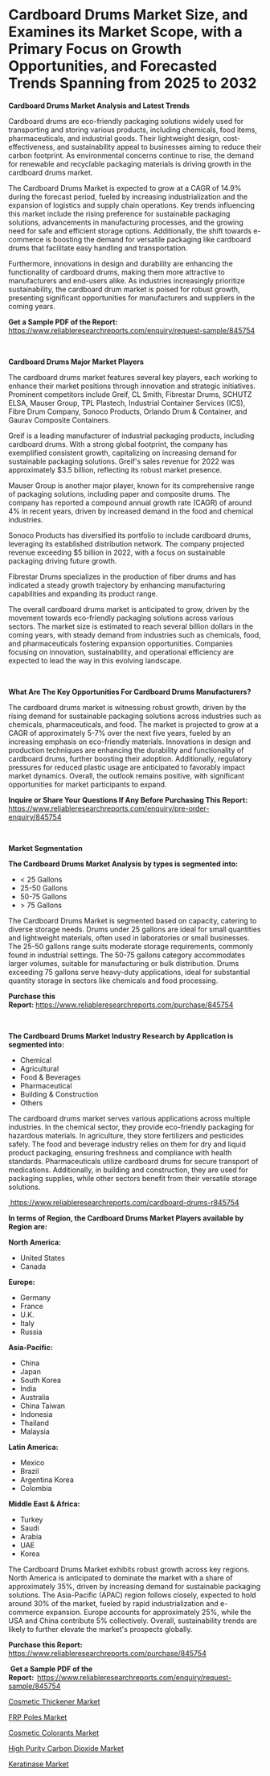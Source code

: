 <p><h1>Cardboard Drums Market Size, and Examines its Market Scope, with a Primary Focus on Growth Opportunities, and Forecasted Trends Spanning from 2025 to 2032</h1></p><p><strong>Cardboard Drums Market Analysis and Latest Trends</strong></p>
<p><p>Cardboard drums are eco-friendly packaging solutions widely used for transporting and storing various products, including chemicals, food items, pharmaceuticals, and industrial goods. Their lightweight design, cost-effectiveness, and sustainability appeal to businesses aiming to reduce their carbon footprint. As environmental concerns continue to rise, the demand for renewable and recyclable packaging materials is driving growth in the cardboard drums market.</p><p>The Cardboard Drums Market is expected to grow at a CAGR of 14.9% during the forecast period, fueled by increasing industrialization and the expansion of logistics and supply chain operations. Key trends influencing this market include the rising preference for sustainable packaging solutions, advancements in manufacturing processes, and the growing need for safe and efficient storage options. Additionally, the shift towards e-commerce is boosting the demand for versatile packaging like cardboard drums that facilitate easy handling and transportation.</p><p>Furthermore, innovations in design and durability are enhancing the functionality of cardboard drums, making them more attractive to manufacturers and end-users alike. As industries increasingly prioritize sustainability, the cardboard drum market is poised for robust growth, presenting significant opportunities for manufacturers and suppliers in the coming years.</p></p>
<p><strong>Get a Sample PDF of the Report:&nbsp;</strong> <a href="https://www.reliableresearchreports.com/enquiry/request-sample/845754?utm_campaign=32&utm_medium=2&utm_source=Github&utm_content=ia&utm_term=01042025&utm_id=cardboard-drums">https://www.reliableresearchreports.com/enquiry/request-sample/845754</a></p>
<p>&nbsp;</p>
<p><strong>Cardboard Drums Major Market Players</strong></p>
<p><p>The cardboard drums market features several key players, each working to enhance their market positions through innovation and strategic initiatives. Prominent competitors include Greif, CL Smith, Fibrestar Drums, SCHUTZ ELSA, Mauser Group, TPL Plastech, Industrial Container Services (ICS), Fibre Drum Company, Sonoco Products, Orlando Drum & Container, and Gaurav Composite Containers.</p><p>Greif is a leading manufacturer of industrial packaging products, including cardboard drums. With a strong global footprint, the company has exemplified consistent growth, capitalizing on increasing demand for sustainable packaging solutions. Greif's sales revenue for 2022 was approximately $3.5 billion, reflecting its robust market presence.</p><p>Mauser Group is another major player, known for its comprehensive range of packaging solutions, including paper and composite drums. The company has reported a compound annual growth rate (CAGR) of around 4% in recent years, driven by increased demand in the food and chemical industries. </p><p>Sonoco Products has diversified its portfolio to include cardboard drums, leveraging its established distribution network. The company projected revenue exceeding $5 billion in 2022, with a focus on sustainable packaging driving future growth.</p><p>Fibrestar Drums specializes in the production of fiber drums and has indicated a steady growth trajectory by enhancing manufacturing capabilities and expanding its product range. </p><p>The overall cardboard drums market is anticipated to grow, driven by the movement towards eco-friendly packaging solutions across various sectors. The market size is estimated to reach several billion dollars in the coming years, with steady demand from industries such as chemicals, food, and pharmaceuticals fostering expansion opportunities. Companies focusing on innovation, sustainability, and operational efficiency are expected to lead the way in this evolving landscape.</p></p>
<p>&nbsp;</p>
<p><strong>What Are The Key Opportunities For Cardboard Drums Manufacturers?</strong></p>
<p><p>The cardboard drums market is witnessing robust growth, driven by the rising demand for sustainable packaging solutions across industries such as chemicals, pharmaceuticals, and food. The market is projected to grow at a CAGR of approximately 5-7% over the next five years, fueled by an increasing emphasis on eco-friendly materials. Innovations in design and production techniques are enhancing the durability and functionality of cardboard drums, further boosting their adoption. Additionally, regulatory pressures for reduced plastic usage are anticipated to favorably impact market dynamics. Overall, the outlook remains positive, with significant opportunities for market participants to expand.</p></p>
<p><strong>Inquire or Share Your Questions If Any Before Purchasing This Report:</strong> <a href="https://www.reliableresearchreports.com/enquiry/pre-order-enquiry/845754?utm_campaign=32&utm_medium=2&utm_source=Github&utm_content=ia&utm_term=01042025&utm_id=cardboard-drums">https://www.reliableresearchreports.com/enquiry/pre-order-enquiry/845754</a></p>
<p>&nbsp;</p>
<p><strong>Market Segmentation</strong></p>
<p><strong>The Cardboard Drums Market Analysis by types is segmented into:</strong></p>
<p><ul><li>< 25 Gallons</li><li>25-50 Gallons</li><li>50-75 Gallons</li><li>> 75 Gallons</li></ul></p>
<p><p>The Cardboard Drums Market is segmented based on capacity, catering to diverse storage needs. Drums under 25 gallons are ideal for small quantities and lightweight materials, often used in laboratories or small businesses. The 25-50 gallons range suits moderate storage requirements, commonly found in industrial settings. The 50-75 gallons category accommodates larger volumes, suitable for manufacturing or bulk distribution. Drums exceeding 75 gallons serve heavy-duty applications, ideal for substantial quantity storage in sectors like chemicals and food processing.</p></p>
<p><strong>Purchase this Report:&nbsp;</strong><a href="https://www.reliableresearchreports.com/purchase/845754?utm_campaign=32&utm_medium=2&utm_source=Github&utm_content=ia&utm_term=01042025&utm_id=cardboard-drums">https://www.reliableresearchreports.com/purchase/845754</a></p>
<p>&nbsp;</p>
<p><strong>The Cardboard Drums Market Industry Research by Application is segmented into:</strong></p>
<p><ul><li>Chemical</li><li>Agricultural</li><li>Food & Beverages</li><li>Pharmaceutical</li><li>Building & Construction</li><li>Others</li></ul></p>
<p><p>The cardboard drums market serves various applications across multiple industries. In the chemical sector, they provide eco-friendly packaging for hazardous materials. In agriculture, they store fertilizers and pesticides safely. The food and beverage industry relies on them for dry and liquid product packaging, ensuring freshness and compliance with health standards. Pharmaceuticals utilize cardboard drums for secure transport of medications. Additionally, in building and construction, they are used for packaging supplies, while other sectors benefit from their versatile storage solutions.</p></p>
<p><a href="https://www.reliableresearchreports.com/cardboard-drums-r845754?utm_campaign=32&utm_medium=2&utm_source=Github&utm_content=ia&utm_term=01042025&utm_id=cardboard-drums">&nbsp;https://www.reliableresearchreports.com/cardboard-drums-r845754</a></p>
<p><strong>In terms of Region, the Cardboard Drums Market Players available by Region are:</strong></p>
<p>
    <p> <strong> North America: </strong>
        <ul>
            <li>United States</li>
            <li>Canada</li>
        </ul>
        </p> 
    <p> <strong> Europe: </strong>
        <ul>
            <li>Germany</li>
            <li>France</li>
            <li>U.K.</li>
            <li>Italy</li>
            <li>Russia</li>
        </ul>
        </p> 
    <p> <strong> Asia-Pacific: </strong>
        <ul>
            <li>China</li>
            <li>Japan</li>
            <li>South Korea</li>
            <li>India</li>
            <li>Australia</li>
            <li>China Taiwan</li>
            <li>Indonesia</li>
            <li>Thailand</li>
            <li>Malaysia</li>
        </ul>
        </p> 
    <p> <strong> Latin America: </strong>
        <ul>
            <li>Mexico</li>
            <li>Brazil</li>
            <li>Argentina Korea</li>
            <li>Colombia</li>
        </ul>
        </p> 
    <p> <strong> Middle East & Africa: </strong>
        <ul>
            <li>Turkey</li>
            <li>Saudi</li>
            <li>Arabia</li>
            <li>UAE</li>
            <li>Korea</li>
        </ul>
    </p>
    </p>
<p><p>The Cardboard Drums Market exhibits robust growth across key regions. North America is anticipated to dominate the market with a share of approximately 35%, driven by increasing demand for sustainable packaging solutions. The Asia-Pacific (APAC) region follows closely, expected to hold around 30% of the market, fueled by rapid industrialization and e-commerce expansion. Europe accounts for approximately 25%, while the USA and China contribute 5% collectively. Overall, sustainability trends are likely to further elevate the market's prospects globally.</p></p>
<p><strong>Purchase this Report: </strong><a href="https://www.reliableresearchreports.com/purchase/845754?utm_campaign=32&utm_medium=2&utm_source=Github&utm_content=ia&utm_term=01042025&utm_id=cardboard-drums">https://www.reliableresearchreports.com/purchase/845754</a></p>
<p>&nbsp;<strong>Get a Sample PDF of the Report:&nbsp;&nbsp;</strong><a href="https://www.reliableresearchreports.com/enquiry/request-sample/845754?utm_campaign=32&utm_medium=2&utm_source=Github&utm_content=ia&utm_term=01042025&utm_id=cardboard-drums">https://www.reliableresearchreports.com/enquiry/request-sample/845754</a></p>
<p><strong></strong></p>
<p><p><a href="https://github.com/tahjaylestro/Market-Research-Report-List-1/blob/main/cosmetic-thickener-market.md?utm_campaign=32&utm_medium=2&utm_source=Github&utm_content=ia&utm_term=01042025&utm_id=cardboard-drums">Cosmetic Thickener Market</a></p><p><a href="https://github.com/rocicbenton/Market-Research-Report-List-1/blob/main/frp-poles-market.md?utm_campaign=32&utm_medium=2&utm_source=Github&utm_content=ia&utm_term=01042025&utm_id=cardboard-drums">FRP Poles Market</a></p><p><a href="https://github.com/ishikodehira/Market-Research-Report-List-1/blob/main/cosmetic-colorants-market.md?utm_campaign=32&utm_medium=2&utm_source=Github&utm_content=ia&utm_term=01042025&utm_id=cardboard-drums">Cosmetic Colorants Market</a></p><p><a href="https://github.com/klenaestien23/Market-Research-Report-List-1/blob/main/high-purity-carbon-dioxide-market.md?utm_campaign=32&utm_medium=2&utm_source=Github&utm_content=ia&utm_term=01042025&utm_id=cardboard-drums">High Purity Carbon Dioxide Market</a></p><p><a href="https://github.com/filinjaic7/Market-Research-Report-List-1/blob/main/keratinase-market.md?utm_campaign=32&utm_medium=2&utm_source=Github&utm_content=ia&utm_term=01042025&utm_id=cardboard-drums">Keratinase Market</a></p></p>